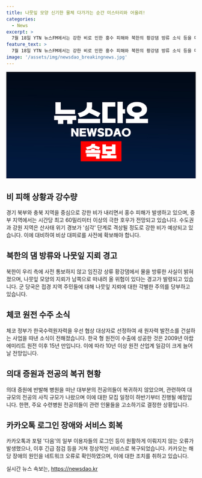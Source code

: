 ```yaml
---
title: 나뭇잎 모양 신기한 물체 다가가는 순간 미스터리와 어울려!
categories:
  - News
excerpt: >
  7월 18일 YTN 뉴스FM에서는 강한 비로 인한 홍수 피해와 북한의 황강댐 방류 소식 등을 다뤘습니다. 이 외에도 나뭇잎 지뢰와 체코의 신규 원전 사업에 대한 소식도 전해졌습니다. 추가로, 병원을 떠난 전공의들의 돌아오지 않는 상황과 카카오톡 로그인 오류에 대한 소식이 전해졌습니다. 또한, 이슈앤피플 퀴즈도 마련되었습니다. (212자)
feature_text: >
  7월 18일 YTN 뉴스FM에서는 강한 비로 인한 홍수 피해와 북한의 황강댐 방류 소식 등을 다뤘습니다. 이 외에도 나뭇잎 지뢰와 체코의 신규 원전 사업에 대한 소식도 전해졌습니다. 추가로, 병원을 떠난 전공의들의 돌아오지 않는 상황과 카카오톡 로그인 오류에 대한 소식이 전해졌습니다. 또한, 이슈앤피플 퀴즈도 마련되었습니다. (212자)
image: '/assets/img/newsdao_breakingnews.jpg'
---
```


<p><img src="/assets/img/newsdao_breakingnews.jpg" alt="koreaapp 속보" /></p>

<h2 data-ke-size="size26">비 피해 상황과 강수량</h2>

<p data-ke-size="size16">경기 북부와 충북 지역을 중심으로 강한 비가 내리면서 홍수 피해가 발생하고 있으며, 중부 지역에서는 시간당 최고 60밀리미터 이상의 극한 호우가 전망되고 있습니다. 수도권과 강원 지역은 산사태 위기 경보가 '심각' 단계로 격상될 정도로 강한 비가 예상되고 있습니다. 이에 대비하여 비상 대피로를 사전에 확보해야 합니다.</p>

<h2 data-ke-size="size26">북한의 댐 방류와 나뭇잎 지뢰 경고</h2>

<p data-ke-size="size16">북한이 우리 측에 사전 통보하지 않고 임진강 상류 황강댐에서 물을 방류한 사실이 밝혀졌으며, 나뭇잎 모양의 지뢰가 남쪽으로 떠내려 올 위험이 있다는 경고가 발령되고 있습니다. 군 당국은 접경 지역 주민들에 대해 나뭇잎 지뢰에 대한 각별한 주의를 당부하고 있습니다. </p>

<h2 data-ke-size="size26">체코 원전 수주 소식</h2>

<p data-ke-size="size16">체코 정부가 한국수력원자력을 우선 협상 대상자로 선정하여 새 원자력 발전소를 건설하는 사업을 따낸 소식이 전해졌습니다. 한국 형 원전이 수출에 성공한 것은 2009년 아랍에미리트 원전 이후 15년 만입니다. 이에 따라 10년 이상 원전 산업계 일감이 크게 늘어날 전망입니다.</p>

<h2 data-ke-size="size26">의대 증원과 전공의 복귀 현황</h2>

<p data-ke-size="size16">의대 증원에 반발해 병원을 떠난 대부분의 전공의들이 복귀하지 않았으며, 관련하여 대규모의 전공의 사직 규모가 나왔으며 이에 대한 모집 일정이 하반기부터 진행될 예정입니다. 한편, 주요 수련병원 전공의들이 관련 인물들을 고소하기로 결정한 상황입니다.</p>

<h2 data-ke-size="size26">카카오톡 로그인 장애와 서비스 회복</h2>

<p data-ke-size="size16">카카오톡과 포털 '다음'의 일부 이용자들의 로그인 등이 원활하게 이뤄지지 않는 오류가 발생했으나, 이후 긴급 점검 등을 거쳐 정상적인 서비스로 복구되었습니다. 카카오는 해당 장애의 원인을 네트워크 오류로 확인하였으며, 이에 대한 조치를 취하고 있습니다.</p>
실시간 뉴스 속보는, <a href="https://newsdao.kr" rel="dofollow">https://newsdao.kr</a>



